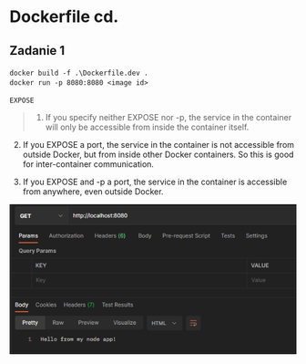 # Dockerfile cd.

## Zadanie 1
`docker build -f .\Dockerfile.dev .` <br />
`docker run -p 8080:8080 <image id>` <br />

`EXPOSE` <br />
> 1) If you specify neither EXPOSE nor -p, the service in the container will only be accessible from inside the container itself.

2) If you EXPOSE a port, the service in the container is not accessible from outside Docker, but from inside other Docker containers. So this is good for inter-container communication.

3) If you EXPOSE and -p a port, the service in the container is accessible from anywhere, even outside Docker.
>
![ScreenShot](zad1/zad1.PNG) <br />
